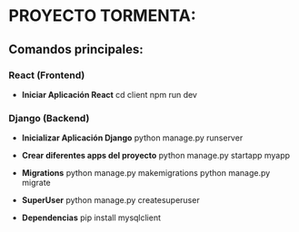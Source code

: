 # PROYECTO TORMENTA:

## Comandos principales:

### React (Frontend)

- **Iniciar Aplicación React**
cd client
npm run dev

### Django (Backend)

- **Inicializar Aplicación Django**
python manage.py runserver

- **Crear diferentes apps del proyecto**
python manage.py startapp myapp

- **Migrations**
python manage.py makemigrations
python manage.py migrate

- **SuperUser**
python manage.py createsuperuser

- **Dependencias**
pip install mysqlclient